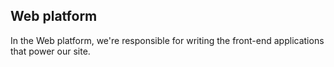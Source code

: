## Web platform

In the Web platform, we're responsible for writing the front-end applications that power our site.
